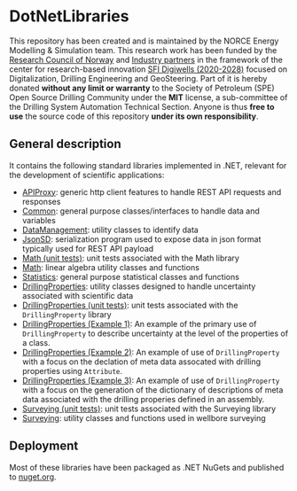 # DotNetLibraries

This repository has been created and is maintained by the NORCE Energy Modelling & Simulation team. This research work has been funded by the [Research Council of Norway](https://www.forskningsradet.no/) and [Industry partners](https://www.digiwells.no/about/board/) in the framework of the center for research-based innovation [SFI Digiwells (2020-2028)](https://www.digiwells.no/) focused on Digitalization, Drilling Engineering and GeoSteering. Part of it is hereby donated **without any limit or warranty** to the Society of Petroleum (SPE) Open Source Drilling Community under the **MIT** license, a sub-committee of the Drilling System Automation Technical Section. Anyone is thus **free to use** the source code of this repository **under its own responsibility**.

## General description
It contains the following standard libraries implemented in .NET, relevant for the development of scientific applications:
- [APIProxy](https://github.com/Open-Source-Drilling-Community/DotNetLibraries/tree/main/OSDC.DotnetLibraries.General/OSDC.DotnetLibraries.General.APIProxy): generic http client features to handle REST API requests and responses
- [Common](https://github.com/Open-Source-Drilling-Community/DotNetLibraries/tree/main/OSDC.DotnetLibraries.General/OSDC.DotnetLibraries.General.Common): general purpose classes/interfaces to handle data and variables
- [DataManagement](https://github.com/Open-Source-Drilling-Community/DotNetLibraries/tree/main/OSDC.DotnetLibraries.General/OSDC.DotnetLibraries.General.DataManagement): utility classes to identify data
- [JsonSD](https://github.com/Open-Source-Drilling-Community/DotNetLibraries/tree/main/OSDC.DotnetLibraries.General/OSDC.DotnetLibraries.General.JsonSD): serialization program used to expose data in json format typically used for REST API payload
- [Math (unit tests)](https://github.com/Open-Source-Drilling-Community/DotNetLibraries/tree/main/OSDC.DotnetLibraries.General/OSDC.DotnetLibraries.General.Math.UnitTest): unit tests associated with the Math library
- [Math](https://github.com/Open-Source-Drilling-Community/DotNetLibraries/tree/main/OSDC.DotnetLibraries.General/OSDC.DotnetLibraries.General.Math): linear algebra utility classes and functions
- [Statistics](https://github.com/Open-Source-Drilling-Community/DotNetLibraries/tree/main/OSDC.DotnetLibraries.General/OSDC.DotnetLibraries.General.Statistics): general purpose statistical classes and functions
- [DrillingProperties](https://github.com/Open-Source-Drilling-Community/DotNetLibraries/tree/main/OSDC.DotnetLibraries.General/OSDC.DotnetLibraries.Drilling.DrillingProperties): utility classes designed to handle uncertainty associated with scientific data
- [DrillingProperties (unit tests)](https://github.com/Open-Source-Drilling-Community/DotNetLibraries/tree/main/OSDC.DotnetLibraries.General/OSDC.DotnetLibraries.Drilling.DrillingProperties.UnitTest): unit tests associated with the `DrillingProperty` library
- [DrillingProperties (Example 1)](https://github.com/Open-Source-Drilling-Community/DotNetLibraries/tree/main/OSDC.DotnetLibraries.General/OSDC.DotnetLibraries.Drilling.DrillingProperties.Example01): An example of the primary use of `DrillingProperty` to describe uncertainty at the level of the properties of a class.
- [DrillingProperties (Example 2)](https://github.com/Open-Source-Drilling-Community/DotNetLibraries/tree/main/OSDC.DotnetLibraries.General/OSDC.DotnetLibraries.Drilling.DrillingProperties.Example02): An example of use of `DrillingProperty` with a focus on the declation of meta data assocated with drilling properties using `Attribute`.
- [DrillingProperties (Example 3)](https://github.com/Open-Source-Drilling-Community/DotNetLibraries/tree/main/OSDC.DotnetLibraries.General/OSDC.DotnetLibraries.Drilling.DrillingProperties.Example03): An example of use of `DrillingProperty` with a focus on the generation of the dictionary of descriptions of meta data associated with the drilling properies defined in an assembly.
- [Surveying (unit tests)](https://github.com/Open-Source-Drilling-Community/DotNetLibraries/tree/main/OSDC.DotnetLibraries.General/OSDC.DotnetLibraries.Drilling.Surveying.UnitTest): unit tests associated with the Surveying library
- [Surveying](https://github.com/Open-Source-Drilling-Community/DotNetLibraries/tree/main/OSDC.DotnetLibraries.General/OSDC.DotnetLibraries.Drilling.Surveying): utility classes and functions used in wellbore surveying

## Deployment
Most of these libraries have been packaged as .NET NuGets and published to [nuget.org](https://www.nuget.org/packages?q=OSDC.Dotnetlibraries).
